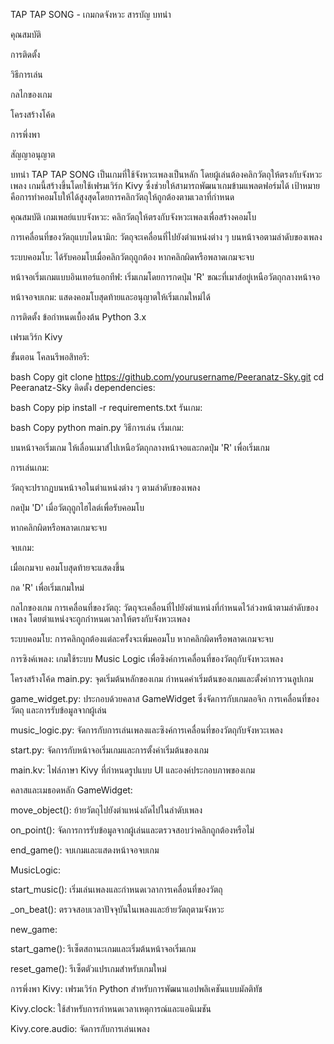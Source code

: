 TAP TAP SONG - เกมกดจังหวะ
สารบัญ
บทนำ

คุณสมบัติ

การติดตั้ง

วิธีการเล่น

กลไกของเกม

โครงสร้างโค้ด

การพึ่งพา

สัญญาอนุญาต

บทนำ
TAP TAP SONG เป็นเกมที่ใช้จังหวะเพลงเป็นหลัก โดยผู้เล่นต้องคลิกวัตถุให้ตรงกับจังหวะเพลง เกมนี้สร้างขึ้นโดยใช้เฟรมเวิร์ก Kivy ซึ่งช่วยให้สามารถพัฒนาเกมข้ามแพลตฟอร์มได้ เป้าหมายคือการทำคอมโบให้ได้สูงสุดโดยการคลิกวัตถุให้ถูกต้องตามเวลาที่กำหนด

คุณสมบัติ
เกมเพลย์แบบจังหวะ: คลิกวัตถุให้ตรงกับจังหวะเพลงเพื่อสร้างคอมโบ

การเคลื่อนที่ของวัตถุแบบไดนามิก: วัตถุจะเคลื่อนที่ไปยังตำแหน่งต่าง ๆ บนหน้าจอตามลำดับของเพลง

ระบบคอมโบ: ได้รับคอมโบเมื่อคลิกวัตถุถูกต้อง หากคลิกผิดหรือพลาดเกมจะจบ

หน้าจอเริ่มเกมแบบอินเทอร์แอกทีฟ: เริ่มเกมโดยการกดปุ่ม 'R' ขณะที่เมาส์อยู่เหนือวัตถุกลางหน้าจอ

หน้าจอจบเกม: แสดงคอมโบสุดท้ายและอนุญาตให้เริ่มเกมใหม่ได้

การติดตั้ง
ข้อกำหนดเบื้องต้น
Python 3.x

เฟรมเวิร์ก Kivy

ขั้นตอน
โคลนรีพอสิทอรี:

bash
Copy
git clone https://github.com/yourusername/Peeranatz-Sky.git
cd Peeranatz-Sky
ติดตั้ง dependencies:

bash
Copy
pip install -r requirements.txt
รันเกม:

bash
Copy
python main.py
วิธีการเล่น
เริ่มเกม:

บนหน้าจอเริ่มเกม ให้เลื่อนเมาส์ไปเหนือวัตถุกลางหน้าจอและกดปุ่ม 'R' เพื่อเริ่มเกม

การเล่นเกม:

วัตถุจะปรากฏบนหน้าจอในตำแหน่งต่าง ๆ ตามลำดับของเพลง

กดปุ่ม 'D' เมื่อวัตถุถูกไฮไลต์เพื่อรับคอมโบ

หากคลิกผิดหรือพลาดเกมจะจบ

จบเกม:

เมื่อเกมจบ คอมโบสุดท้ายจะแสดงขึ้น

กด 'R' เพื่อเริ่มเกมใหม่

กลไกของเกม
การเคลื่อนที่ของวัตถุ: วัตถุจะเคลื่อนที่ไปยังตำแหน่งที่กำหนดไว้ล่วงหน้าตามลำดับของเพลง โดยตำแหน่งจะถูกกำหนดเวลาให้ตรงกับจังหวะเพลง

ระบบคอมโบ: การคลิกถูกต้องแต่ละครั้งจะเพิ่มคอมโบ หากคลิกผิดหรือพลาดเกมจะจบ

การซิงค์เพลง: เกมใช้ระบบ Music Logic เพื่อซิงค์การเคลื่อนที่ของวัตถุกับจังหวะเพลง

โครงสร้างโค้ด
main.py: จุดเริ่มต้นหลักของเกม กำหนดค่าเริ่มต้นของเกมและตั้งค่าการวนลูปเกม

game_widget.py: ประกอบด้วยคลาส GameWidget ซึ่งจัดการกับเกมลอจิก การเคลื่อนที่ของวัตถุ และการรับข้อมูลจากผู้เล่น

music_logic.py: จัดการกับการเล่นเพลงและซิงค์การเคลื่อนที่ของวัตถุกับจังหวะเพลง

start.py: จัดการกับหน้าจอเริ่มเกมและการตั้งค่าเริ่มต้นของเกม

main.kv: ไฟล์ภาษา Kivy ที่กำหนดรูปแบบ UI และองค์ประกอบภาพของเกม

คลาสและเมธอดหลัก
GameWidget:

move_object(): ย้ายวัตถุไปยังตำแหน่งถัดไปในลำดับเพลง

on_point(): จัดการการรับข้อมูลจากผู้เล่นและตรวจสอบว่าคลิกถูกต้องหรือไม่

end_game(): จบเกมและแสดงหน้าจอจบเกม

MusicLogic:

start_music(): เริ่มเล่นเพลงและกำหนดเวลาการเคลื่อนที่ของวัตถุ

_on_beat(): ตรวจสอบเวลาปัจจุบันในเพลงและย้ายวัตถุตามจังหวะ

new_game:

start_game(): รีเซ็ตสถานะเกมและเริ่มต้นหน้าจอเริ่มเกม

reset_game(): รีเซ็ตตัวแปรเกมสำหรับเกมใหม่

การพึ่งพา
Kivy: เฟรมเวิร์ก Python สำหรับการพัฒนาแอปพลิเคชันแบบมัลติทัช

Kivy.clock: ใช้สำหรับการกำหนดเวลาเหตุการณ์และแอนิเมชัน

Kivy.core.audio: จัดการกับการเล่นเพลง
